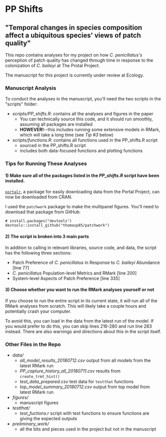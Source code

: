 # PP Shifts
## "Temporal changes in species composition affect a ubiquitous species' views of patch quality"

This repo contains analyses for my project on how _C. penicillatus's_ perception of patch quality has changed through time in response to the colonization of _C. baileyi_ at The Protal Project.

The manuscript for this project is currently under review at Ecology.


### Manuscript Analysis

To conduct the analyses in the manuscript, you'll need the two scripts in the "scripts" folder:

  * _scripts/PP_shifts.R_: contains all the analyses and figures in the paper
    * You can technically source this code, and it should run smoothly, assuming all packages are installed
    * **HOWEVER!**--this includes running some extensive models in RMark, which will take a long time (see _Tip #3_ below)
  * _scripts/functions.R_: contains all functions used in the PP_shifts.R script
    * sourced in the PP_shifts.R script
    * includes both data-focused functions and plotting functions


### Tips for Running These Analyses

#### 1) Make sure all of the packages listed in the _PP_shifts.R_ script have been installed.

[`portalr`](https://github.com/weecology/portalr), a package for easily downloading data from the Portal Project, can now be downloaded from CRAN.

I used the `patchwork` package to make the multipanel figures. You'll need to download that package from GitHub:

```
# install.packages("devtools")
devtools::install_github("thomasp85/patchwork")
```
#### 2) The script is broken into 3 main parts

In addition to calling in relevant libraries, source code, and data, the script has the following three sections:

* Patch Preference of _C. penicillatus_ in Response to _C. baileyi_ Abundance [line 77]
* _C. penicillatus_ Population-level Metrics and RMark [line 200]
* System-level Aspects of Patch Preference [line 335]

#### 3) Choose whether you want to run the RMark analyses yourself or not

If you choose to run the entire script in its current state, it will run all of the RMark analyses from scratch. This will likely take a couple hours and potentially crash your computer.

To avoid this, you can load in the data from the latest run of the model. If you would prefer to do this, you can skip lines 216-280 and run line 283 instead. There are also warnings and directions about this in the script itself.


### Other Files in the Repo

  * _data/_
    * _all_model_results_20180712.csv_ output from all models from the latest RMark run
    * _PP_capture_history_all_20180711.csv_ results from `create_trmt_hist()`
    * _test_data_prepared.csv_ test data for `testthat` functions
    * _top_model_summary_20180712.csv_ output from top model from latest RMark run   
  * _figures/_ 
    * manuscript figures
  * _testthat/_ 
    * _test_fuctions.r_ script with test functions to ensure functions are giving the expected outputs   
  * _preliminary_work/_ 
    * all the bits and pieces used in the project but not in the manuscript